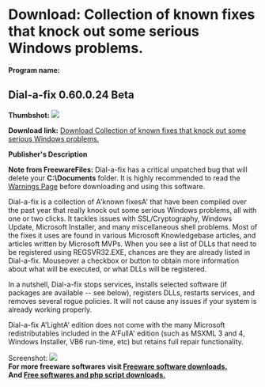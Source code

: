 # Download: Collection of known fixes that knock out some serious Windows problems.

**Program name:**

## Dial-a-fix 0.60.0.24 Beta

  
**Thumbshot:** ![](http://www.freewarefiles.com/screenshot/dialafix_md.gif)   
  
**Download link:** [Download Collection of known fixes that knock out some serious Windows problems.](http://freesoftwares.boysofts.com/Dial-a-fix-Beta_program_16582.html)  
  


**Publisher's Description**  
  


**Note from FreewareFiles:** Dial-a-fix has a critical unpatched bug that will delete your **C:\Documents** folder. It is highly recommended to read the [Warnings Page](http://wiki.lunarsoft.net/wiki/Dial-a-fix/Warnings) before downloading and using this software. 

Dial-a-fix is a collection of A'known fixesA' that have been compiled over the past year that really knock out some serious Windows problems, all with one or two clicks. It tackles issues with SSL/Cryptography, Windows Update, Microsoft Installer, and many miscellaneous shell problems. Most of the fixes it uses are found in various Microsoft Knowledgebase articles, and articles written by Microsoft MVPs. When you see a list of DLLs that need to be registered using REGSVR32.EXE, chances are they are already listed in Dial-a-fix. Mouseover a checkbox or button to obtain more information about what will be executed, or what DLLs will be registered. 

In a nutshell, Dial-a-fix stops services, installs selected software (if packages are available -- see below), registers DLLs, restarts services, and removes several rogue policies. It will not cause any issues if your system is already working properly.

Dial-a-fix A'LightA' edition does not come with the many Microsoft redistributables included in the A'FullA' edition (such as MSXML 3 and 4, Windows Installer, VB6 run-time, etc) but retains full repair functionality. 

  
  
Screenshot: ![](http://www.freewarefiles.com/screenshot/dialafix.gif)   
**For more freeware softwares visit [Freeware software downloads.](http://freesoftwares.boysofts.com/)**   
**And [Free softwares and php script downloads.](http://www.boysofts.com/)**
